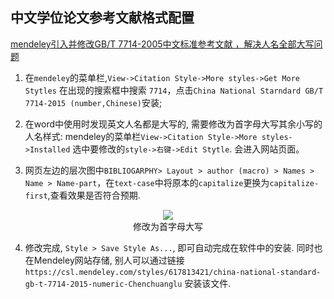 ## 中文学位论文参考文献格式配置

[mendeley引入并修改GB/T 7714-2005中文标准参考文献 ，解决人名全部大写问题](https://blog.csdn.net/sdulmy/article/details/95616719)

1. 在`mendeley`的菜单栏,`View->Citation Style->More styles->Get More Stytles` 在出现的搜索框中搜索 `7714`，点击`China National Starndard GB/T 7714-2015 (number,Chinese)`安装;

2. 在word中使用时发现英文人名都是大写的, 需要修改为首字母大写其余小写的人名样式: mendeley的菜单栏`View->Citation Style->More styles->Installed`  选中要修改的`style->右键->Edit Stytle`. 会进入网站页面。

3. 网页左边的层次图中`BIBLIOGARPHY> Layout > author (macro) > Names > Name > Name-part`，在`text-case`中将原本的`capitalize`更换为`capitalize-first`,查看效果是否符合预期.

<div align="center"><img src="img/csl_modifyGB.png"></div>
<div align="center">修改为首字母大写</div>

4. 修改完成, `Style > Save Style As...`, 即可自动完成在软件中的安装. 同时也在Mendeley网站存储, 别人可以通过链接`https://csl.mendeley.com/styles/617813421/china-national-standard-gb-t-7714-2015-numeric-Chenchuanglu` 安装该文件.